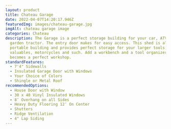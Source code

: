 ```yaml
---
layout: product
title: Chateau Garage
date: 2022-04-07T14:20:17.946Z
featuredImg: images/chateau-garage.jpg
imgAlt: chateau garage image
categories: Chateau
description: The Garage is a perfect storage building for your car, ATV or
  garden tractor. The entry door makes for easy access. This shed is also a
  portable building and provides perfect storage for your larger tools,
  valuables, motorcycles and such. Add a workbench and a tool organizer and it
  becomes a perfect workshop.
standardFeatures:
  - 7'4" Sidewalls
  - Insulated Garage Door with Windows
  - Your Choice of Colors
  - Shingle or Metal Roof
recommendedOptions:
  - House Door with Window
  - 30 x 40 Vinyl Insulated Windows
  - 8″ Overhang on all Sides
  - Heavy Duty Flooring 12″ On Center
  - Shutters
  - Ridge Ventilation
  - 4" Lap Siding
---
```


